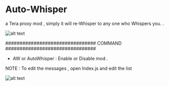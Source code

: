 # Auto-Whisper
a Tera proxy mod , simply it will re-Whisper to any one who Whispers you.        .


![alt text](https://i.imgur.com/X94ugeB.png)


################################
COMMAND 
################################

  * AW   or AutoWhisper : Enable or Disable mod .
  
 
 NOTE : To edit the messages , open Index.js and edit the list  

![alt text](https://i.imgur.com/IvrZDSI.png)
